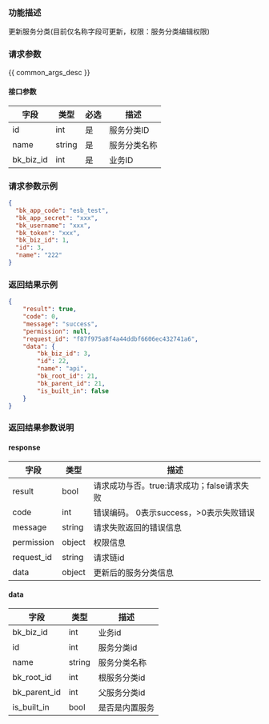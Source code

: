 ### 功能描述

更新服务分类(目前仅名称字段可更新，权限：服务分类编辑权限)

### 请求参数

{{ common_args_desc }}

#### 接口参数

| 字段        | 类型     | 必选 | 描述     |
|-----------|--------|----|--------|
| id        | int    | 是  | 服务分类ID |
| name      | string | 是  | 服务分类名称 |
| bk_biz_id | int    | 是  | 业务ID   |

### 请求参数示例

```json
{
  "bk_app_code": "esb_test",
  "bk_app_secret": "xxx",
  "bk_username": "xxx",
  "bk_token": "xxx",
  "bk_biz_id": 1,
  "id": 3,
  "name": "222"
}
```

### 返回结果示例

```json
{
    "result": true,
    "code": 0,
    "message": "success",
    "permission": null,
    "request_id": "f87f975a8f4a44ddbf6606ec432741a6",
    "data": {
        "bk_biz_id": 3,
        "id": 22,
        "name": "api",
        "bk_root_id": 21,
        "bk_parent_id": 21,
        "is_built_in": false
    }
}
```

### 返回结果参数说明

#### response

| 字段         | 类型     | 描述                         |
|------------|--------|----------------------------|
| result     | bool   | 请求成功与否。true:请求成功；false请求失败 |
| code       | int    | 错误编码。 0表示success，>0表示失败错误  |
| message    | string | 请求失败返回的错误信息                |
| permission | object | 权限信息                       |
| request_id | string | 请求链id                      |
| data       | object | 更新后的服务分类信息                 |

#### data

| 字段                  | 类型     | 描述      |
|---------------------|--------|---------|
| bk_biz_id           | int    | 业务id    |
| id                  | int    | 服务分类id  |
| name                | string | 服务分类名称  |
| bk_root_id          | int    | 根服务分类id |
| bk_parent_id        | int    | 父服务分类id |
| is_built_in         | bool   | 是否是内置服务 |